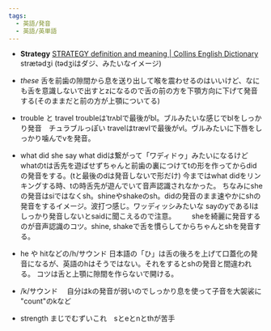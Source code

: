 ```yaml
---
tags:
  - 英語/発音
  - 英語/英単語
---
```

- **Strategy**
  [STRATEGY definition and meaning | Collins English Dictionary](https://www.collinsdictionary.com/dictionary/english/strategy)
  strætədʒi (tədʒiはダジ、みたいなイメージ)
- *these* 舌を前歯の隙間から息を送り出して喉を震わせるのはいいけど、なにも舌を意識しないで出すとzになるので舌の前の方を下顎方向に下げて発音する(そのままだと前の方が上顎についてる)

- trouble と travel
  troubleはˈtrʌblで最後がbl。ブルみたいな感じでblをしっかり発音　チュラブルっぽい
  travelはtrævlで最後がvl。ヴルみたいに下唇をしっかり噛んでvを発音。

- what did she say
	what didは繋がって「ワディドゥ」みたいになるけどwhatのtは舌先を遊ばせずちゃんと前歯の裏につけてtの形を作ってからdidの発音をする。(tと最後のdは発音しないで形だけ) 今まではwhat didをリンキングする時、tの時舌先が遊んでいて音声認識されなかった。
	ちなみにsheの発音はsiではなくsh。shineやshakeのsh。didの発音のまま速やかにshの発音をするイメージ。波打つ感じ。ワッディッシみたいな sayのyであるIはしっかり発音しないとsaidに聞こえるので注意。
　　sheを綺麗に発音するのが音声認識のコツ。shine, shakeで舌を慣らしてからちゃんとshを発音する。

- he や hitなどの/h/サウンド
	日本語の「ひ」は舌の後ろを上げて口蓋化の発音になるが、英語のhはそうではない。それをするとshの発音と間違われる。
	コツは舌と上顎に隙間を作らないで開ける。
- /k/サウンド
　自分はkの発音が弱いのでしっかり息を使って子音を大袈裟に "count"のkなど
 - strength
	 まじでむずいこれ　sとeとnとthが苦手
